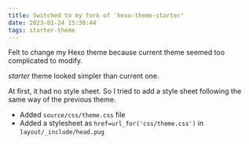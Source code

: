 ```yaml
---
title: Switched to my fork of 'hexo-theme-starter'
date: 2023-01-24 15:30:44
tags: starter-theme
---
```

Felt to change my Hexo theme because current theme seemed too complicated to modify.

_starter_ theme looked simpler than current one.

At first, it had no style sheet.  So I tried to add a style sheet following the same way of the previous theme.
- Added `source/css/theme.css` file
- Added a stylesheet as `href=url_for('css/theme.css')` in `layout/_include/head.pug`